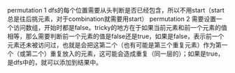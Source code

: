 
permutation 1
dfs的每个位置需要从头判断是否已经包含，所以不用start（start总是往后挑元素，对于combination就需要用start）
permutation 2 需要设置一个访问数组，开始时都是false。tricky的地方在于如果当前元素和前一个元素的值相等，那么需要判断前一个元素的值是false还是true，如果是false，表示前一个元素还未被访问过，也就是会把这第二个（也有可能是第三个重复元素）作为第一个（或第二个）重复放入的元素，这可能会造成重复（同一层的）；如果是true，是dfs中的，就可以添加到结果中。
